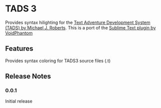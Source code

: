 # TADS 3

Provides syntax hilighting for the [Text Adventure Development System (TADS) by Michael J. Roberts](http://www.tads.org/index.htm). 
This is a port of the [Sublime Text plugin by VoidPhantom](https://github.com/VoidPhantom/sublime-tads3)

## Features

Provides syntax coloring for TADS3 source files (.t)

## Release Notes

### 0.0.1

Initial release
